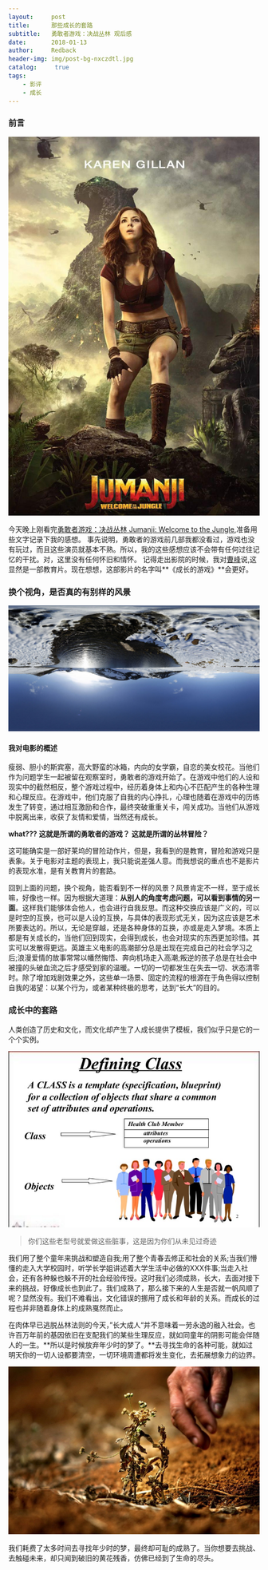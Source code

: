 ```yaml
---
layout:     post
title:      那些成长的套路
subtitle:   勇敢者游戏：决战丛林 观后感
date:       2018-01-13
author:     Redback
header-img: img/post-bg-nxczdtl.jpg
catalog: 	 true
tags:
    - 影评
    - 成长
---
```


### 前言

![勇敢者游戏：决战丛林 Jumanji: Welcome to the Jungle (2017)](/img/post-cntent-nzczdtl-ygzdyx.jpg)

今天晚上刚看完[勇敢者游戏：决战丛林 Jumanji: Welcome to the Jungle](https://movie.douban.com/subject/26586766/),准备用些文字记录下我的感想。
事先说明，勇敢者的游戏前几部我都没看过，游戏也没有玩过，而且这些演员就基本不熟。所以，我的这些感想应该不会带有任何过往记忆的干扰。对，这里没有任何怀旧和情怀。
记得走出影院的时候，我对[曹峰](http://blog.caofeng.me)说,这显然是一部教育片。现在想想，这部影片的名字叫**《成长的游戏》**会更好。


### 换个视角，是否真的有别样的风景

![](/img/post-cntent-nzczdtl-view.png)

#### 我对电影的概述
瘦弱、胆小的斯宾塞，高大野蛮的冰箱，内向的女学霸，自恋的美女校花。当他们作为问题学生一起被留在观察室时，勇敢者的游戏开始了。在游戏中他们的人设和现实中的截然相反，整个游戏过程中，经历着身体上和内心不匹配产生的各种生理和心理反应。在游戏中，他们克服了自我的内心挣扎，心理也随着在游戏中的历练发生了转变，通过相互激励和合作，最终突破重重关卡，闯关成功。当他们从游戏中脱离出来，收获了友情和爱情，当然还有成长。


**what???** **这就是所谓的勇敢者的游戏？** **这就是所谓的丛林冒险？**

这可能确实是一部好莱坞的冒险动作片，但是，我看到的是教育，冒险和游戏只是表象。关于电影对主题的表现上，我只能说差强人意。而我想说的重点也不是影片的表现水准，是有关教育片的套路。

回到上面的问题，换个视角，能否看到不一样的风景？风景肯定不一样，至于成长嘛，好像也一样。因为根据大道理：**从别人的角度考虑问题，可以看到事情的另一面**。这样我们能够体会他人，也会进行自我反思。而这种交换应该是广义的，可以是时空的互换，也可以是人设的互换，与具体的表现形式无关，因为这应该是艺术所要表达的。所以，无论是穿越，还是各种身体的互换，亦或是走入梦境。本质上都是有关成长的，当他们回到现实，会得到成长，也会对现实的东西更加珍惜。其实可以发散得更远。英雄主义电影的高潮部分总是出现在完成自己的社会学习之后;浪漫爱情的故事常常以幡然悔悟、奔向机场走入高潮;叛逆的孩子总是在社会中被撞的头破血流之后才感受到家的温暖。一切的一切都发生在失去一切、状态清零时。除了增加戏剧效果之外，这些单一场景、固定的流程的根源在于角色得以控制自我的渴望：以某个行为，或者某种终极的思考，达到“长大”的目的。

### 成长中的套路

人类创造了历史和文化，而文化却产生了人成长提供了模板，我们似乎只是它的一个个实例。

![](/img/post-content-zcdtl-class.jpg)

> 你们这些老型号就爱做这些脏事，这是因为你们从未见过奇迹

我们用了整个童年来挑战和塑造自我;用了整个青春去修正和社会的关系;当我们懵懂的走入大学校园时，听学长学姐讲述着大学生活中必做的XXX件事;当走入社会，还有各种躲也躲不开的社会经验传授。这时我们必须成熟，长大，去面对接下来的挑战，好像成长也到此了。我们成熟了，那么接下来的人生是否就一帆风顺了呢？显然没有。我们不难看出，文化错误的挪用了成长和年龄的关系。而成长的过程也并非随着身体上的成熟戛然而止。

在肉体早已逃脱丛林法则的今天，”长大成人“并不意味着一劳永逸的融入社会。也许百万年前的基因依旧在支配我们的某些生理反应，就如同童年的阴影可能会伴随人的一生。**所以是时候放弃年少时的梦了。**去寻找生命的各种可能，就如过明天你的一切人设都要清空，一切环境周遭都将发生变化，去拓展想象力的边界。

![](/img/post-content-czdtl-huahua.jpg)

我们耗费了太多时间去寻找年少时的梦，最终却可耻的成熟了。当你想要去挑战、去触碰未来，却只闻到破旧的黄花残香，仿佛已经到了生命的尽头。